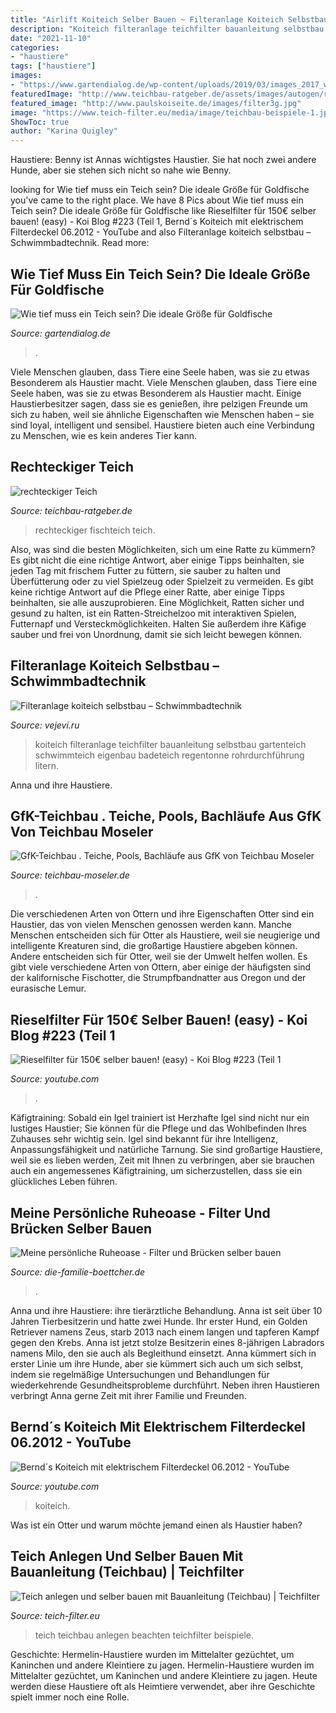 ```yaml
---
title: "Airlift Koiteich Selber Bauen ~ Filteranlage Koiteich Selbstbau – Schwimmbadtechnik"
description: "Koiteich filteranlage teichfilter bauanleitung selbstbau gartenteich schwimmteich eigenbau badeteich regentonne rohrdurchführung litern"
date: "2021-11-10"
categories:
- "haustiere"
tags: ["haustiere"]
images:
- "https://www.gartendialog.de/wp-content/uploads/2019/03/images_2017_wasser_teichboden-untergrund-fl-110678964.jpg"
featuredImage: "http://www.teichbau-ratgeber.de/assets/images/autogen/rechteckiger-Fischteich-Luetzenkirchen_1.jpg"
featured_image: "http://www.paulskoiseite.de/images/filter3g.jpg"
image: "https://www.teich-filter.eu/media/image/teichbau-beispiele-1.jpg"
ShowToc: true
author: "Karina Quigley"
---
```



Haustiere: Benny ist Annas wichtigstes Haustier. Sie hat noch zwei andere Hunde, aber sie stehen sich nicht so nahe wie Benny.

	

		
looking for Wie tief muss ein Teich sein? Die ideale Größe für Goldfische you've came to the right place. We have 8 Pics about Wie tief muss ein Teich sein? Die ideale Größe für Goldfische like Rieselfilter für 150€ selber bauen! (easy) - Koi Blog #223 (Teil 1, Bernd´s Koiteich mit elektrischem Filterdeckel 06.2012 - YouTube and also Filteranlage koiteich selbstbau – Schwimmbadtechnik. Read more:
		
    
## Wie Tief Muss Ein Teich Sein? Die Ideale Größe Für Goldfische

<img loading=lazy src="https://www.gartendialog.de/wp-content/uploads/2019/03/images_2017_wasser_teichboden-untergrund-fl-110678964.jpg" onerror="this.onerror=null;this.src='https://tse4.mm.bing.net/th?id=OIP.mhk8seK8ZDb_2FSDI_FlQgAAAA&amp;pid=15.1';" alt="Wie tief muss ein Teich sein? Die ideale Größe für Goldfische">

_Source: gartendialog.de_

>. 

	

Viele Menschen glauben, dass Tiere eine Seele haben, was sie zu etwas Besonderem als Haustier macht.
Viele Menschen glauben, dass Tiere eine Seele haben, was sie zu etwas Besonderem als Haustier macht. Einige Haustierbesitzer sagen, dass sie es genießen, ihre pelzigen Freunde um sich zu haben, weil sie ähnliche Eigenschaften wie Menschen haben – sie sind loyal, intelligent und sensibel. Haustiere bieten auch eine Verbindung zu Menschen, wie es kein anderes Tier kann.

    
## Rechteckiger Teich

<img loading=lazy src="http://www.teichbau-ratgeber.de/assets/images/autogen/rechteckiger-Fischteich-Luetzenkirchen_1.jpg" onerror="this.onerror=null;this.src='https://tse2.mm.bing.net/th?id=OIP.urbrAG7UiH2YYokZ1-VjhAHaFj&amp;pid=15.1';" alt="rechteckiger Teich">

_Source: teichbau-ratgeber.de_

>rechteckiger fischteich teich. 

	

Also, was sind die besten Möglichkeiten, sich um eine Ratte zu kümmern? Es gibt nicht die eine richtige Antwort, aber einige Tipps beinhalten, sie jeden Tag mit frischem Futter zu füttern, sie sauber zu halten und Überfütterung oder zu viel Spielzeug oder Spielzeit zu vermeiden.
Es gibt keine richtige Antwort auf die Pflege einer Ratte, aber einige Tipps beinhalten, sie alle auszuprobieren. Eine Möglichkeit, Ratten sicher und gesund zu halten, ist ein Ratten-Streichelzoo mit interaktiven Spielen, Futternapf und Versteckmöglichkeiten. Halten Sie außerdem ihre Käfige sauber und frei von Unordnung, damit sie sich leicht bewegen können.

    
## Filteranlage Koiteich Selbstbau – Schwimmbadtechnik

<img loading=lazy src="http://www.paulskoiseite.de/images/filter3g.jpg" onerror="this.onerror=null;this.src='https://tse3.mm.bing.net/th?id=OIP.UkRCoKZ_2ls-rbK51Jd4eQHaFj&amp;pid=15.1';" alt="Filteranlage koiteich selbstbau – Schwimmbadtechnik">

_Source: vejevi.ru_

>koiteich filteranlage teichfilter bauanleitung selbstbau gartenteich schwimmteich eigenbau badeteich regentonne rohrdurchführung litern. 

	

Anna und ihre Haustiere.

    
## GfK-Teichbau . Teiche, Pools, Bachläufe Aus GfK Von Teichbau Moseler

<img loading=lazy src="https://www.teichbau-moseler.de/panorama/000_teiche/060_gfk-teichbau/image_02.jpg" onerror="this.onerror=null;this.src='https://tse2.mm.bing.net/th?id=OIP.C_5E7tWKfNWE6N2Czrn7CQHaFj&amp;pid=15.1';" alt="GfK-Teichbau . Teiche, Pools, Bachläufe aus GfK von Teichbau Moseler">

_Source: teichbau-moseler.de_

>. 

	

Die verschiedenen Arten von Ottern und ihre Eigenschaften
Otter sind ein Haustier, das von vielen Menschen genossen werden kann. Manche Menschen entscheiden sich für Otter als Haustiere, weil sie neugierige und intelligente Kreaturen sind, die großartige Haustiere abgeben können. Andere entscheiden sich für Otter, weil sie der Umwelt helfen wollen. Es gibt viele verschiedene Arten von Ottern, aber einige der häufigsten sind der kalifornische Fischotter, die Strumpfbandnatter aus Oregon und der eurasische Lemur.

    
## Rieselfilter Für 150€ Selber Bauen! (easy) - Koi Blog #223 (Teil 1

<img loading=lazy src="https://i.ytimg.com/vi/q1FAMU8t86E/maxresdefault.jpg" onerror="this.onerror=null;this.src='https://tse4.mm.bing.net/th?id=OIP.57nslnh0W1MrDtADPoYvuAHaEK&amp;pid=15.1';" alt="Rieselfilter für 150€ selber bauen! (easy) - Koi Blog #223 (Teil 1">

_Source: youtube.com_

>. 

	

Käfigtraining: Sobald ein Igel trainiert ist
Herzhafte Igel sind nicht nur ein lustiges Haustier; Sie können für die Pflege und das Wohlbefinden Ihres Zuhauses sehr wichtig sein. Igel sind bekannt für ihre Intelligenz, Anpassungsfähigkeit und natürliche Tarnung. Sie sind großartige Haustiere, weil sie es lieben werden, Zeit mit Ihnen zu verbringen, aber sie brauchen auch ein angemessenes Käfigtraining, um sicherzustellen, dass sie ein glückliches Leben führen.

    
## Meine Persönliche Ruheoase - Filter Und Brücken Selber Bauen

<img loading=lazy src="http://www.die-familie-boettcher.de/attachments/Image/IMG_0392.JPG" onerror="this.onerror=null;this.src='https://tse4.mm.bing.net/th?id=OIP.A8bKT3vzRAI9KcZvUIzOGQHaFj&amp;pid=15.1';" alt="Meine persönliche Ruheoase - Filter und Brücken selber bauen">

_Source: die-familie-boettcher.de_

>. 

	

Anna und ihre Haustiere: ihre tierärztliche Behandlung.
Anna ist seit über 10 Jahren Tierbesitzerin und hatte zwei Hunde. Ihr erster Hund, ein Golden Retriever namens Zeus, starb 2013 nach einem langen und tapferen Kampf gegen den Krebs. Anna ist jetzt stolze Besitzerin eines 8-jährigen Labradors namens Milo, den sie auch als Begleithund einsetzt. Anna kümmert sich in erster Linie um ihre Hunde, aber sie kümmert sich auch um sich selbst, indem sie regelmäßige Untersuchungen und Behandlungen für wiederkehrende Gesundheitsprobleme durchführt. Neben ihren Haustieren verbringt Anna gerne Zeit mit ihrer Familie und Freunden.

    
## Bernd´s Koiteich Mit Elektrischem Filterdeckel 06.2012 - YouTube

<img loading=lazy src="https://i.ytimg.com/vi/R9hOanc3buw/maxresdefault.jpg" onerror="this.onerror=null;this.src='https://tse3.mm.bing.net/th?id=OIP.B0mVOQ1gDg9eARnIB7XWjQHaEK&amp;pid=15.1';" alt="Bernd´s Koiteich mit elektrischem Filterdeckel 06.2012 - YouTube">

_Source: youtube.com_

>koiteich. 

	

Was ist ein Otter und warum möchte jemand einen als Haustier haben?

    
## Teich Anlegen Und Selber Bauen Mit Bauanleitung (Teichbau) | Teichfilter

<img loading=lazy src="https://www.teich-filter.eu/media/image/teichbau-beispiele-1.jpg" onerror="this.onerror=null;this.src='https://tse4.mm.bing.net/th?id=OIP.eKcFRQJQVFlBZwLbtnM2yAHaE7&amp;pid=15.1';" alt="Teich anlegen und selber bauen mit Bauanleitung (Teichbau) | Teichfilter">

_Source: teich-filter.eu_

>teich teichbau anlegen beachten teichfilter beispiele. 

	

Geschichte: Hermelin-Haustiere wurden im Mittelalter gezüchtet, um Kaninchen und andere Kleintiere zu jagen.
Hermelin-Haustiere wurden im Mittelalter gezüchtet, um Kaninchen und andere Kleintiere zu jagen. Heute werden diese Haustiere oft als Heimtiere verwendet, aber ihre Geschichte spielt immer noch eine Rolle.

